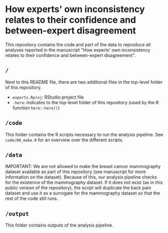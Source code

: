 # How experts' own inconsistency relates to their confidence and between-expert disagreement

This repository contains the code and part of the data to reproduce all analyses reported in the manuscript "How experts' own inconsistency relates to their confidence and between-expert disagreement".

## `/`

Next to this README file, there are two additional files in the top-level folder of this repository.

- `experts.Rproj`: RStudio project file
- `.here`: indicates to the top-level folder of this repository (used by the R function `here::here()`)


## `/code`

This folder contains the R scripts necessary to run the analysis pipeline. See `code/00_make.R` for an overview over the different scripts.


## `/data`

IMPORTANT: We are not allowed to make the breast cancer mammography dataset available as part of this repository (see manuscript for more information on the dataset). Because of this, our analysis pipeline checks for the existence of the mammography dataset. If it does not exist (as in this public version of the repository), the script will duplicate the back pain dataset and use it as a surrogate for the mammography dataset so that the rest of the code still runs.


## `/output`

This folder contains outputs of the analysis pipeline.
